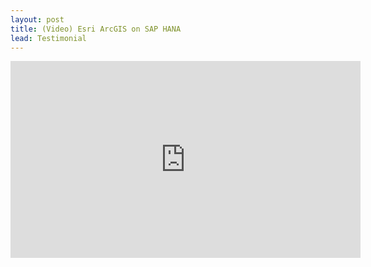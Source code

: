 ```yaml
---
layout: post
title: (Video) Esri ArcGIS on SAP HANA
lead: Testimonial
---
```


<iframe width="560" height="315" src="https://www.youtube.com/embed/Ch7UNqEhj_g?si=2Ix2MTQGBa1HsImG" title="YouTube video player" frameborder="0" allow="accelerometer; autoplay; clipboard-write; encrypted-media; gyroscope; picture-in-picture; web-share" referrerpolicy="strict-origin-when-cross-origin" allowfullscreen></iframe>
